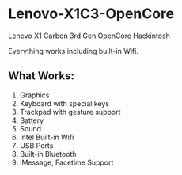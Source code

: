 # Lenovo-X1C3-OpenCore

Lenevo X1 Carbon 3rd Gen OpenCore Hackintosh

Everything works including built-in Wifi. 


## What Works:
1. Graphics
2. Keyboard with special keys
3. Trackpad with gesture support
4. Battery
5. Sound 
6. Intel Built-in Wifi
7. USB Ports
8. Built-in Bluetooth
9. iMessage, Facetime Support



